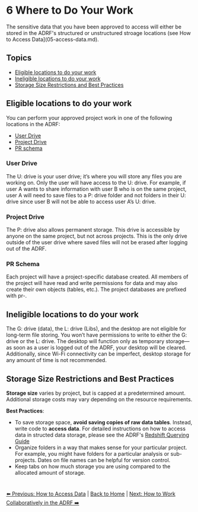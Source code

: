 # 6 Where to Do Your Work
The sensitive data that you have been approved to access will either be stored in the ADRF's structured or unstructured stroage locations (see How to Access Data](05-access-data.md).

## Topics
- [Eligible locations to do your work](#eligible-locations-to-do-your-work)
- [Ineligible locations to do your work](#ineligible-locations-to-do-your-work)
- [Storage Size Restrictions and Best Practices](#storage-size-restrictions-and-best-practices)


## Eligible locations to do your work
You can perform your approved project work in one of the following locations in the ADRF:
- [User Drive](#user-drive)
- [Project Drive](#project-drive)
- [PR schema](#pr-schema)

### User Drive
The U: drive is your user drive; it’s where you will store any files you are working on. Only the user will have access to the U: drive. For example, if user A wants to share information with user B who is on the same project, user A will need to save files to a P: drive folder and not folders in their U: drive since user B will not be able to access user A’s U: drive.

### Project Drive
The P: drive also allows permanent storage. This drive is accessible by anyone on the same project, but not across projects. This is the only drive outside of the user drive where saved files will not be erased after logging out of the ADRF.

### PR Schema
Each project will have a project-specific database created. All members of the project will have read and write permissions for data and may also create their own objects (tables, etc.). The project databases are prefixed with pr-.

## Ineligible locations to do your work
The G: drive (data), the L: drive (Libs), and the desktop are not eligible for long-term file storing. You won’t have permissions to write to either the G: drive or the L: drive. The desktop will function only as temporary storage—as soon as a user is logged out of the ADRF, your desktop will be cleared. Additionally, since Wi-Fi connectivity can be imperfect, desktop storage for any amount of time is not recommended.

## Storage Size Restrictions and Best Practices
**Storage size** varies by project, but is capped at a predetermined amount. Additional storage costs may vary depending on the resource requirements.

**Best Practices**: 
- To save storage space, **avoid saving copies of raw data tables**. Instead, write code to **access data**. For detailed instructions on how to access data in structed data storage, please see the ADRF's [Redshift Querying Guide](11-querying-guide.md)
- Organize folders in a way that makes sense for your particular project. For example, you might have folders for a particular analysis or sub-projects. Dates on file names can be helpful for version control.
- Keep tabs on how much storage you are using compared to the allocated amount of storage.

#

[⬅️ Previous: How to Access Data](05-access-data.md) | [Back to Home](index.md) | [Next: How to Work Collaboratively in the ADRF ➡️](07-collaborate.md)
